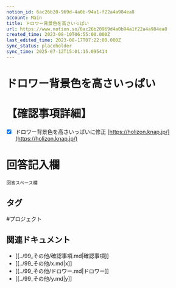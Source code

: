 ```yaml
---
notion_id: 6ac26b20-969d-4a0b-94a1-f22a4a984ea8
account: Main
title: ドロワー背景色を高さいっぱい
url: https://www.notion.so/6ac26b20969d4a0b94a1f22a4a984ea8
created_time: 2023-08-10T06:55:00.000Z
last_edited_time: 2023-08-17T07:22:00.000Z
sync_status: placeholder
sync_time: 2025-07-12T15:01:15.095414
---
```

# ドロワー背景色を高さいっぱい

# 【確認事項詳細】
- [x] ドロワー背景色を高さいっぱいに修正
[https://holizon.knap.jp/](https://holizon.knap.jp/)
# 回答記入欄
```plain text
回答スペース欄
```

## タグ

#プロジェクト 

## 関連ドキュメント

- [[../99_その他/確認事項.md|確認事項]]
- [[../99_その他/x.md|x]]
- [[../99_その他/ドロワー.md|ドロワー]]
- [[../99_その他/y.md|y]]
